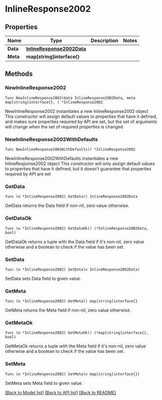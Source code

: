 # InlineResponse2002

## Properties

Name | Type | Description | Notes
------------ | ------------- | ------------- | -------------
**Data** | [**InlineResponse2002Data**](InlineResponse2002Data.md) |  | 
**Meta** | **map[string]interface{}** |  | 

## Methods

### NewInlineResponse2002

`func NewInlineResponse2002(data InlineResponse2002Data, meta map[string]interface{}, ) *InlineResponse2002`

NewInlineResponse2002 instantiates a new InlineResponse2002 object
This constructor will assign default values to properties that have it defined,
and makes sure properties required by API are set, but the set of arguments
will change when the set of required properties is changed

### NewInlineResponse2002WithDefaults

`func NewInlineResponse2002WithDefaults() *InlineResponse2002`

NewInlineResponse2002WithDefaults instantiates a new InlineResponse2002 object
This constructor will only assign default values to properties that have it defined,
but it doesn't guarantee that properties required by API are set

### GetData

`func (o *InlineResponse2002) GetData() InlineResponse2002Data`

GetData returns the Data field if non-nil, zero value otherwise.

### GetDataOk

`func (o *InlineResponse2002) GetDataOk() (*InlineResponse2002Data, bool)`

GetDataOk returns a tuple with the Data field if it's non-nil, zero value otherwise
and a boolean to check if the value has been set.

### SetData

`func (o *InlineResponse2002) SetData(v InlineResponse2002Data)`

SetData sets Data field to given value.


### GetMeta

`func (o *InlineResponse2002) GetMeta() map[string]interface{}`

GetMeta returns the Meta field if non-nil, zero value otherwise.

### GetMetaOk

`func (o *InlineResponse2002) GetMetaOk() (*map[string]interface{}, bool)`

GetMetaOk returns a tuple with the Meta field if it's non-nil, zero value otherwise
and a boolean to check if the value has been set.

### SetMeta

`func (o *InlineResponse2002) SetMeta(v map[string]interface{})`

SetMeta sets Meta field to given value.



[[Back to Model list]](../README.md#documentation-for-models) [[Back to API list]](../README.md#documentation-for-api-endpoints) [[Back to README]](../README.md)


